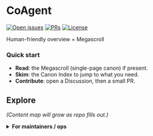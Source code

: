 # CoAgent



[![Open issues](https://img.shields.io/github/issues/rickballard/CoAgent)](../../issues) [![PRs](https://img.shields.io/github/issues-pr/rickballard/CoAgent)](../../pulls) [![License](https://img.shields.io/github/license/rickballard/CoAgent)](./LICENSE)

Human-friendly overview + Megascroll

### Quick start
- **Read**: the Megascroll (single-page canon) if present.
- **Skim**: the Canon Index to jump to what you need.
- **Contribute**: open a Discussion, then a small PR.

## Explore
_(Content map will grow as repo fills out.)_

<details>
<summary><b>For maintainers / ops</b></summary>

- Scripts live under ops/ and .github/.
- Seed-kit: see CoCache → ops/kits/Build-CoSuiteSeedKit.ps1.

</details>
